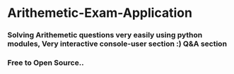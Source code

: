 # Arithemetic-Exam-Application
### Solving Arithemetic questions very easily using python modules, Very interactive console-user section :) Q&A section
### Free to Open Source..
